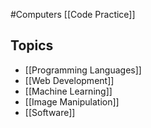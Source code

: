 #Computers
[[Code Practice]]
## Topics
* [[Programming Languages]]
* [[Web Development]]
* [[Machine Learning]]
* [[Image Manipulation]]
* [[Software]]